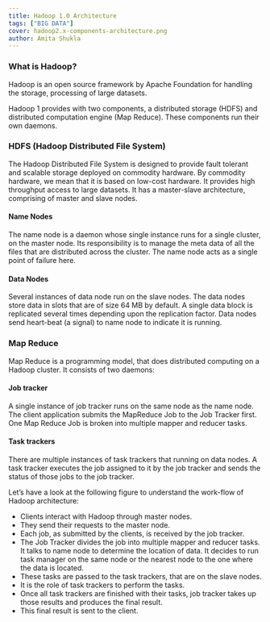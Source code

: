 ```yaml
---
title: Hadoop 1.0 Architecture
tags: ["BIG DATA"]
cover: hadoop2.x-components-architecture.png
author: Amita Shukla
---
```



 


### What is Hadoop?

Hadoop is an open source framework by Apache Foundation for handling the storage, processing of large datasets. 
 
Hadoop 1 provides with two components, a distributed storage (HDFS) and distributed computation engine (Map Reduce). These components run their own daemons. 
 


### HDFS (Hadoop Distributed File System)

 
The Hadoop Distributed File System is designed to provide fault tolerant and scalable storage deployed on commodity hardware. By commodity hardware, we mean that it is based on low-cost hardware. It provides high throughput access to large datasets. It has a master-slave architecture, comprising of master and slave nodes. 
 


#### Name Nodes

The name node is a daemon whose single instance runs for a single cluster, on the master node. Its responsibility is to manage the meta data of all the files that are distributed across the cluster. The name node acts as a single point of failure here. 
 


#### Data Nodes

Several instances of data node run on the slave nodes. The data nodes store data in slots that are of size 64 MB by default. A single data block is replicated several times depending upon the replication factor. Data nodes send heart-beat (a signal) to name node to indicate it is running. 
 


### Map Reduce

Map Reduce is a programming model, that does distributed computing on a Hadoop cluster. It consists of two daemons: 
 


#### Job tracker

A single instance of job tracker runs on the same node as the name node. The client application submits the MapReduce Job to the Job Tracker first. One Map Reduce Job is broken into multiple mapper and reducer tasks. 
 


#### Task trackers

There are multiple instances of task trackers that running on data nodes. A task tracker executes the job assigned to it by the job tracker and sends the status of those jobs to the job tracker. 
 
 
Let’s have a look at the following figure to understand the work-flow of Hadoop architecture: 
 


<re-img src="hadoop2.x-components-architecture.png"></re-img>

 


- Clients interact with Hadoop through master nodes.
- They send their requests to the master node.
- Each job, as submitted by the clients, is received by the job tracker.
- The Job Tracker divides the job into multiple mapper and reducer tasks. It talks to name node to determine the location of data. It decides to run task manager on the same node or the nearest node to the one where the data is located.
- These tasks are passed to the task trackers, that are on the slave nodes.
- It is the role of task trackers to perform the tasks.
- Once all task trackers are finished with their tasks, job tracker takes up those results and produces the final result.
- This final result is sent to the client.

 
 
 
 
 
 
 
 
 
 
 
 
 
 
 
 
 
 
 



